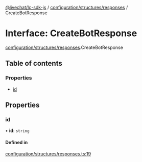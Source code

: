 [@livechat/lc-sdk-js](../README.md) / [configuration/structures/responses](../modules/configuration_structures_responses.md) / CreateBotResponse

# Interface: CreateBotResponse

[configuration/structures/responses](../modules/configuration_structures_responses.md).CreateBotResponse

## Table of contents

### Properties

- [id](configuration_structures_responses.CreateBotResponse.md#id)

## Properties

### id

• **id**: `string`

#### Defined in

[configuration/structures/responses.ts:19](https://github.com/livechat/lc-sdk-js/blob/8462be9/src/configuration/structures/responses.ts#L19)
